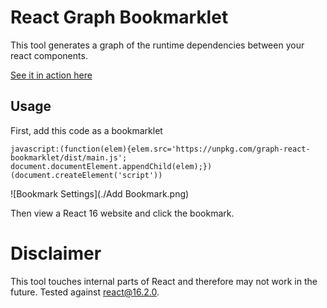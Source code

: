 # React Graph Bookmarklet

This tool generates a graph of the runtime dependencies between your react components.

[See it in action here](https://gfycat.com/VapidFarflungHummingbird)

## Usage

First, add this code as a bookmarklet

```
javascript:(function(elem){elem.src='https://unpkg.com/graph-react-bookmarklet/dist/main.js'; document.documentElement.appendChild(elem);})(document.createElement('script'))
```

![Bookmark Settings](./Add Bookmark.png)

Then view a React 16 website and click the bookmark.

# Disclaimer

This tool touches internal parts of React and therefore may not work in the future. Tested against react@16.2.0.